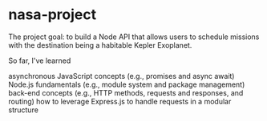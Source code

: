 # nasa-project
The project goal: to build a Node API that allows users to schedule missions with the destination being a habitable Kepler Exoplanet.

So far, I've learned

asynchronous JavaScript concepts (e.g., promises and async await)
Node.js fundamentals (e.g., module system and package management)
back-end concepts (e.g., HTTP methods, requests and responses, and routing)
how to leverage Express.js to handle requests in a modular structure
